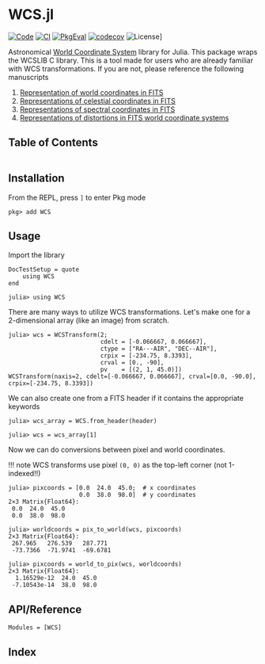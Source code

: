 # WCS.jl

[![Code](https://img.shields.io/badge/Code-GitHub-black.svg)](https://github.com/JuliaAstro/WCS.jl)
[![CI](https://github.com/JuliaAstro/WCS.jl/actions/workflows/CI.yml/badge.svg)](https://github.com/JuliaAstro/WCS.jl/actions/workflows/CI.yml)
[![PkgEval](https://juliaci.github.io/NanosoldierReports/pkgeval_badges/W/WCS.svg)](https://juliaci.github.io/NanosoldierReports/pkgeval_badges/report.html)
[![codecov](https://codecov.io/gh/JuliaAstro/WCS.jl/graph/badge.svg?token=IkcEB1e4Ib)](https://codecov.io/gh/JuliaAstro/WCS.jl)
![License](https://img.shields.io/github/license/JuliaAstro/WCS.jl?color=yellow)]

Astronomical [World Coordinate System](http://www.atnf.csiro.au/people/mcalabre/WCS/) library for Julia. This package wraps
the WCSLIB C library. This is a tool made for users who are already familiar with WCS transformations. If you are not, please
reference the following manuscripts

1. [Representation of world coordinates in FITS](http://www.atnf.csiro.au/people/mcalabre/WCS/wcs.pdf)
2. [Representations of celestial coordinates in FITS](http://www.atnf.csiro.au/people/mcalabre/WCS/ccs.pdf)
3. [Representations of spectral coordinates in FITS](http://www.atnf.csiro.au/people/mcalabre/WCS/scs.pdf)
4. [Representations of distortions in FITS world coordinate systems](http://www.atnf.csiro.au/people/mcalabre/WCS/dcs_20040422.pdf)

## Table of Contents
```@contents
```

## Installation

From the REPL, press `]` to enter Pkg mode

```
pkg> add WCS
```

## Usage

Import the library

```@meta
DocTestSetup = quote
    using WCS
end
```

```jldoctest
julia> using WCS
```

There are many ways to utilize WCS transformations. Let's make one for a 2-dimensional array (like an image) from scratch.

```jldoctest wcs
julia> wcs = WCSTransform(2;
                          cdelt = [-0.066667, 0.066667],
                          ctype = ["RA---AIR", "DEC--AIR"],
                          crpix = [-234.75, 8.3393],
                          crval = [0., -90],
                          pv    = [(2, 1, 45.0)])
WCSTransform(naxis=2, cdelt=[-0.066667, 0.066667], crval=[0.0, -90.0], crpix=[-234.75, 8.3393])
```

We can also create one from a FITS header if it contains the appropriate keywords
```julia-repl
julia> wcs_array = WCS.from_header(header)

julia> wcs = wcs_array[1]
```

Now we can do conversions between pixel and world coordinates.

!!! note
    WCS transforms use pixel `(0, 0)` as the top-left corner (not 1-indexed!!)

```jldoctest wcs
julia> pixcoords = [0.0  24.0  45.0;  # x coordinates
                    0.0  38.0  98.0]  # y coordinates
2×3 Matrix{Float64}:
 0.0  24.0  45.0
 0.0  38.0  98.0

julia> worldcoords = pix_to_world(wcs, pixcoords)
2×3 Matrix{Float64}:
 267.965   276.539   287.771
 -73.7366  -71.9741  -69.6781

julia> pixcoords = world_to_pix(wcs, worldcoords)
2×3 Matrix{Float64}:
  1.16529e-12  24.0  45.0
 -7.10543e-14  38.0  98.0
```

## API/Reference

```@autodocs
Modules = [WCS]
```

## Index

```@index
```
